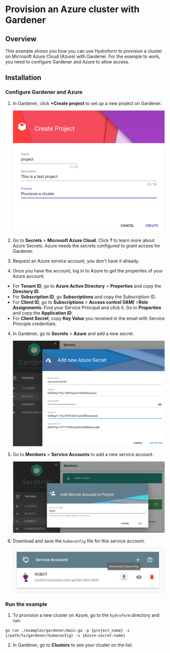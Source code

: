 # Provision an Azure cluster with Gardener

## Overview

This example shows you how you can use Hydroform to provision a cluster on Microsoft Azure Cloud (Azure) with Gardener. For the example to work, you need to configure Gardener and Azure to allow access. 


## Installation

### Configure Gardener and Azure


1. In Gardener, click **+Create project** to set up a new project on Gardener. 

    ![Create Project](../assets/create-project.png)

2. Go to **Secrets** > **Microsoft Azure Cloud**. Click **?** to learn more about Azure Secrets. Azure needs the secrets configured to grant access for Gardener.

3. Request an Azure service account, you don't have it already.

4. Once you have the account, log in to Azure to get the properties of your Azure account:

* For **Tenant ID**, go to **Azure Active Directory** > **Properties** and copy the **Directory ID**.
* For **Subscription ID**, go **Subscriptions**  and copy the Subscription ID.
* For **Client ID**, go to **Subscriptions** > **Access control (IAM)** >**Role Assignments**. Find your Service Principal and click it. Go to **Properties** and copy the **Application ID**.
* For **Client Secret**, copy **Key Value** you received in the email with Service Principle credentials.

4. In Gardener, go to **Secrets** > **Azure** and add a new secret.

    ![Add Secret](../assets/add-secret-azure.png)

6. Go to **Members** > **Service Accounts** to add a new service account. 

    ![Add Service Account](../assets/add-service-account.png)

7. Download and save the `kubeconfig` file for this service account. 

    ![Download kubeconfig](../assets/download-kubeconfig.png)

### Run the example

1. To provision a new cluster on Azure, go to the `hydroform` directory and run:

```
go run ./examples/gardener/main.go -p {project_name} -c {/path/to/gardener/kubeconfig} -s {Azure-secret-name}

```

2. In Gardener, go to **Clusters** to see your cluster on the list.
